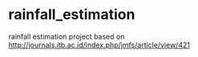 # rainfall_estimation

rainfall estimation project based on http://journals.itb.ac.id/index.php/jmfs/article/view/421

